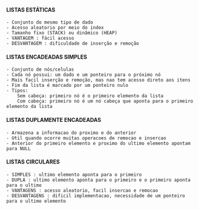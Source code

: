 
#### LISTAS ESTÁTICAS
    - Conjunto do mesmo tipo de dado
    - Acesso aleatorio por meio do index
    - Tamanho fixo (STACK) ou dinâmico (HEAP)
    - VANTAGEM : fácil acesso
    - DESVANTAGEM : dificuldade de inserção e remoção
 
#### LISTAS ENCADEADAS SIMPLES
    - Conjunto de nós/celulas
    - Cada nó possui: um dado e um ponteiro para o próximo nó
    - Mais facil inserção e remoção, mas nao tem acesso direto aos itens
    - Fim da lista é marcado por um ponteiro nulo
    - Tipos:
        Sem cabeça: primeiro nó é o primeiro elemento da lista
        Com cabeça: primeiro nó é um nó cabeça que aponta para o primeiro elemento da lista

#### LISTAS DUPLAMENTE ENCADEADAS
    - Armazena a informacao do proximo e do anterior
    - Util quando ocorre muitas operacoes de remocao e insercao
    - Anterior do primeiro elemento e proximo do ultimo elemento apontam para NULL

#### LISTAS CIRCULARES
    - SIMPLES : ultimo elemento aponta para o primeiro
    - DUPLA : ultimo elemento aponta para o primeiro e o primeiro aponta para o ultimo
    - VANTAGENS : acesso aleatorio, facil insercao e remocao
    - DESVANTAGENS : dificil implementacao, necessidade de um ponteiro para o ultimo elemento